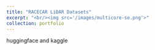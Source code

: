 ```yaml
---
title: "RACECAR LiDAR Datasets"
excerpt: "<br/><img src='/images/multicore-se.png'>"
collection: portfolio
---
```


huggingface and kaggle
